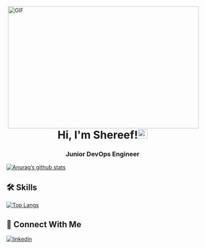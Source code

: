 

<img align="right" alt="GIF" src="https://github.com/abhisheknaiidu/abhisheknaiidu/blob/master/code.gif?raw=true" width="500" height="320" />
<h1 align="center">Hi, I'm Shereef!<img src="https://media.giphy.com/media/hvRJCLFzcasrR4ia7z/giphy.gif" width="25px"> </h1>
<h3 align="center">Junior DevOps Engineer</h3>

<!--  -->

[![Anurag’s github stats](https://github-readme-stats.vercel.app/api?username=shassem)](https://github.com/yushi1007)

## 🛠 Skills
[![Top Langs](https://github-readme-stats.vercel.app/api/top-langs/?username=shassem&layout=compact)](https://github.com/anuraghazra/github-readme-stats)



## 🔗 Connect With Me 
[![linkedin](https://img.shields.io/badge/linkedin-0A66C2?style=for-the-badge&logo=linkedin&logoColor=white)](https://www.linkedin.com/in/shereef-assem/)

